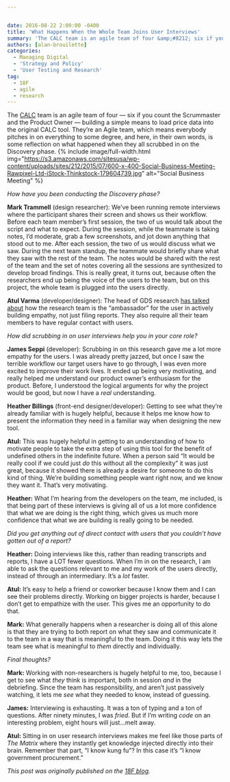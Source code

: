 ```yaml
---


date: 2016-08-22 2:00:00 -0400
title: 'What Happens When the Whole Team Joins User Interviews'
summary: 'The CALC team is an agile team of four &amp;#8212; six if you count the Scrummaster and the Product Owner &amp;#8212; building a simple means to load price data into the original CALC tool. They&rsquo;re an Agile team, which means everybody pitches in on everything to some degree, and here, in their own words, is'
authors: [alan-brouilette]
categories:
  - Managing Digital
  - 'Strategy and Policy'
  - 'User Testing and Research'
tag:
  - 18F
  - agile
  - research
---
```


The [CALC](https://18f.gsa.gov/2015/05/12/announcing-the-calc-tool/) team is an agile team of four &#8212; six if you count the Scrummaster and the Product Owner &#8212; building a simple means to load price data into the original CALC tool. They’re an Agile team, which means everybody pitches in on everything to some degree, and here, in their own words, is some reflection on what happened when they all scrubbed in on the Discovery phase. 
{% include image/full-width.html img="https://s3.amazonaws.com/sitesusa/wp-content/uploads/sites/212/2015/07/600-x-400-Social-Business-Meeting-Rawpixel-Ltd-iStock-Thinkstock-179604739.jpg" alt="Social Business Meeting" %} 

_How have you been conducting the Discovery phase?_

**Mark Trammell** (design researcher): We&#8217;ve been running remote interviews where the participant shares their screen and shows us their workflow. Before each team member&#8217;s first session, the two of us would talk about the script and what to expect. During the session, while the teammate is taking notes, I&#8217;d moderate, grab a few screenshots, and jot down anything that stood out to me. After each session, the two of us would discuss what we saw. During the next team standup, the teammate would briefly share what they saw with the rest of the team. The notes would be shared with the rest of the team and the set of notes covering all the sessions are synthesized to develop broad findings. This is really great, it turns out, because often the researchers end up being the voice of the users to the team, but on this project, the whole team is plugged into the users directly.

**Atul Varma** (developer/designer): The head of GDS research [has talked about](https://gdsengagement.blog.gov.uk/2015/09/03/periscope-about-user-research-for-gov-uk/) how the research team is the “ambassador” for the user in actively building empathy, not just filing reports. They also require all their team members to have regular contact with users.

_How did scrubbing in on user interviews help you in your core role?_

**James Seppi** (developer): Scrubbing in on this research gave me a lot more empathy for the users. I was already pretty jazzed, but once I saw the terrible workflow our target users have to go through, I was even more excited to improve their work lives. It ended up being very motivating, and really helped me understand our product owner’s enthusiasm for the product. Before, I understood the logical arguments for why the project would be good, but now I have a _real_ understanding.

**Heather Billings** (front-end designer/developer): Getting to see what they’re already familiar with is hugely helpful, because it helps me know how to present the information they need in a familiar way when designing the new tool.

**Atul:** This was hugely helpful in getting to an understanding of how to motivate people to take the extra step of using this tool for the benefit of undefined others in the indefinite future. When a person said “It would be really cool if we could just _do_ this without all the complexity” it was just great, because it showed there is already a desire for someone to do this kind of thing. We’re building something people want right now, and we know they want it. That’s very motivating.

**Heather:** What I’m hearing from the developers on the team, me included, is that being part of these interviews is giving all of us a lot more confidence that what we are doing is the right thing, which gives us much more confidence that what we are building is really going to be needed.

_Did you get anything out of direct contact with users that you couldn’t have gotten out of a report?_

**Heather:** Doing interviews like this, rather than reading transcripts and reports, I have a LOT fewer questions. When I’m in on the research, I am able to ask the questions relevant to me and my work of the users directly, instead of through an intermediary. It’s a _lot_ faster.

**Atul:** It’s easy to help a friend or coworker because I know them and I can see their problems directly. Working on bigger projects is harder, because I don’t get to empathize with the user. This gives me an opportunity to do that.

**Mark:** What generally happens when a researcher is doing all of this alone is that they are trying to both report on what they saw and communicate it to the team in a way that is meaningful to the team. Doing it this way lets the team see what is meaningful to _them_ directly and individually.

_Final thoughts?_

**Mark:** Working with non-researchers is hugely helpful to me, too, because I get to see what _they_ think is important, both in session _and_ in the debriefing. Since the team has responsibility, and aren’t just passively watching, it lets me _see_ what they needed to know, instead of guessing.

**James:** Interviewing is exhausting. It was a ton of typing and a ton of questions. After ninety minutes, I was _fried_. But if I’m writing _code_ on an interesting problem, eight hours will just&#8230;melt away.

**Atul:** Sitting in on user research interviews makes me feel like those parts of _The Matrix_ where they instantly get knowledge injected directly into their brain. Remember that part, “I know kung fu”? In this case it&#8217;s “I know government procurement.”

_This post was originally published on the [18F blog](https://18f.gsa.gov/blog/)._